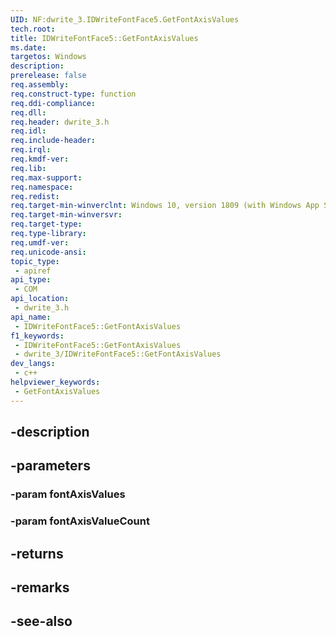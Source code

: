 ```yaml
---
UID: NF:dwrite_3.IDWriteFontFace5.GetFontAxisValues
tech.root: 
title: IDWriteFontFace5::GetFontAxisValues
ms.date: 
targetos: Windows
description: 
prerelease: false
req.assembly: 
req.construct-type: function
req.ddi-compliance: 
req.dll: 
req.header: dwrite_3.h
req.idl: 
req.include-header: 
req.irql: 
req.kmdf-ver: 
req.lib: 
req.max-support: 
req.namespace: 
req.redist: 
req.target-min-winverclnt: Windows 10, version 1809 (with Windows App SDK 0.5 or later)
req.target-min-winversvr: 
req.target-type: 
req.type-library: 
req.umdf-ver: 
req.unicode-ansi: 
topic_type:
 - apiref
api_type:
 - COM
api_location:
 - dwrite_3.h
api_name:
 - IDWriteFontFace5::GetFontAxisValues
f1_keywords:
 - IDWriteFontFace5::GetFontAxisValues
 - dwrite_3/IDWriteFontFace5::GetFontAxisValues
dev_langs:
 - c++
helpviewer_keywords:
 - GetFontAxisValues
---
```


## -description

## -parameters

### -param fontAxisValues

### -param fontAxisValueCount

## -returns

## -remarks

## -see-also

